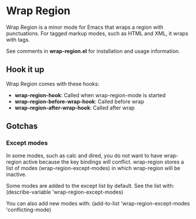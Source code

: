 # Wrap Region
Wrap Region is a minor mode for Emacs that wraps a region with
punctuations. For tagged markup modes, such as HTML and XML, it wraps
with tags.

See comments in **wrap-region.el** for installation and usage information.


## Hook it up
Wrap Region comes with these hooks:

* **wrap-region-hook**: Called when wrap-region-mode is started
* **wrap-region-before-wrap-hook**: Called before wrap
* **wrap-region-after-wrap-hook**: Called after wrap


## Gotchas

### Except modes
In some modes, such as calc and dired, you do not want to have
wrap-region active because the key bindings will conflict. wrap-region
stores a list of modes (wrap-region-except-modes) in which wrap-region
will be inactive.

Some modes are added to the except list by default. See the list with:
    (describe-variable 'wrap-region-except-modes)
    
You can also add new modes with:
    (add-to-list 'wrap-region-except-modes 'conflicting-mode)

